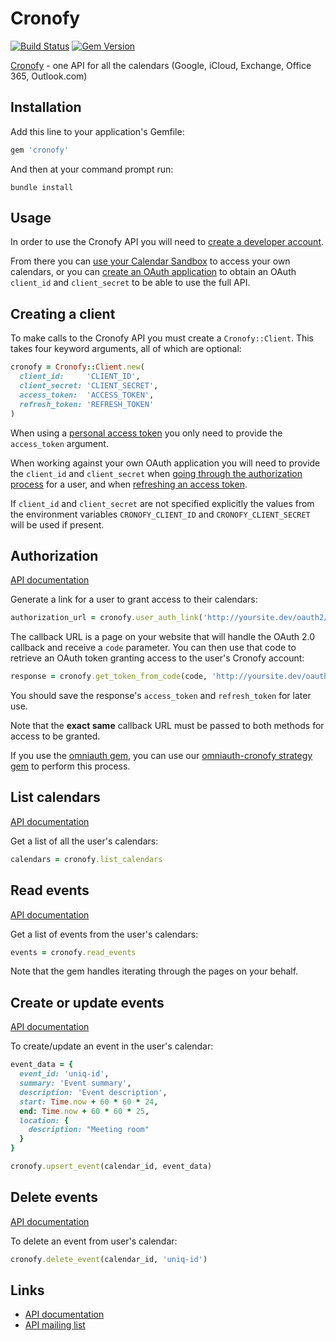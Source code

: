 # Cronofy

[![Build Status](https://travis-ci.org/cronofy/cronofy-ruby.svg?branch=master)](https://travis-ci.org/cronofy/cronofy-ruby)
[![Gem Version](https://badge.fury.io/rb/cronofy.svg)](http://badge.fury.io/rb/cronofy)

[Cronofy](https://www.cronofy.com) - one API for all the calendars (Google, iCloud, Exchange, Office 365, Outlook.com)

## Installation

Add this line to your application's Gemfile:

```ruby
gem 'cronofy'
```

And then at your command prompt run:

```
bundle install
```

## Usage

In order to use the Cronofy API you will need to [create a developer account](https://app.cronofy.com/sign_up/new).

From there you can [use your Calendar Sandbox](https://app.cronofy.com/oauth/sandbox)
to access your own calendars, or you can [create an OAuth application](https://app.cronofy.com/oauth/applications/new)
to obtain an OAuth `client_id` and `client_secret` to be able to use the full
API.

## Creating a client

To make calls to the Cronofy API you must create a `Cronofy::Client`. This takes
four keyword arguments, all of which are optional:

```ruby
cronofy = Cronofy::Client.new(
  client_id:     'CLIENT_ID',
  client_secret: 'CLIENT_SECRET',
  access_token:  'ACCESS_TOKEN',
  refresh_token: 'REFRESH_TOKEN'
)
```

When using a [personal access token](https://app.cronofy.com/oauth/applications/5447ae289bd94726da00000f/tokens)
you only need to provide the `access_token` argument.

When working against your own OAuth application you will need to provide the
`client_id` and `client_secret` when [going through the authorization process](https://www.cronofy.com/developers/api/#authorization)
for a user, and when [refreshing an access token](https://www.cronofy.com/developers/api/#token-refresh).

If `client_id` and `client_secret` are not specified explicitly the values from
the environment variables `CRONOFY_CLIENT_ID` and `CRONOFY_CLIENT_SECRET` will
be used if present.

## Authorization

[API documentation](https://www.cronofy.com/developers/api/#authorization)

Generate a link for a user to grant access to their calendars:

```ruby
authorization_url = cronofy.user_auth_link('http://yoursite.dev/oauth2/callback')
```

The callback URL is a page on your website that will handle the OAuth 2.0
callback and receive a `code` parameter. You can then use that code to retrieve
an OAuth token granting access to the user's Cronofy account:

```ruby
response = cronofy.get_token_from_code(code, 'http://yoursite.dev/oauth2/callback')
```

You should save the response's `access_token` and `refresh_token` for later use.

Note that the **exact same** callback URL must be passed to both methods for
access to be granted.

If you use the [omniauth gem](https://rubygems.org/gems/omniauth), you can use
our [omniauth-cronofy strategy gem](https://rubygems.org/gems/omniauth-cronofy)
to perform this process.

## List calendars

[API documentation](https://www.cronofy.com/developers/api/#calendars)

Get a list of all the user's calendars:

```ruby
calendars = cronofy.list_calendars
```

## Read events

[API documentation](https://www.cronofy.com/developers/api/#read-events)

Get a list of events from the user's calendars:

```ruby
events = cronofy.read_events
```

Note that the gem handles iterating through the pages on your behalf.

## Create or update events

[API documentation](https://www.cronofy.com/developers/api/#upsert-event)

To create/update an event in the user's calendar:

```ruby
event_data = {
  event_id: 'uniq-id',
  summary: 'Event summary',
  description: 'Event description',
  start: Time.now + 60 * 60 * 24,
  end: Time.now + 60 * 60 * 25,
  location: {
    description: "Meeting room"
  }
}

cronofy.upsert_event(calendar_id, event_data)
```

## Delete events

[API documentation](https://www.cronofy.com/developers/api/#delete-event)

To delete an event from user's calendar:

```ruby
cronofy.delete_event(calendar_id, 'uniq-id')
```

## Links

 * [API documentation](https://www.cronofy.com/developers/api)
 * [API mailing list](https://groups.google.com/d/forum/cronofy-api)

